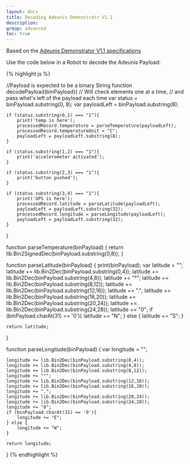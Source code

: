 ```yaml
---
layout: docs
title: Decoding Adeunis Demonstratr V1.1
description:
group: advanced
toc: true
---
```


Based on the [Adeunis Demonstrator V1.1 specifications](/assets/pdf/ARF8084BA_UG_LoRaWAN_Demonstrator_PROVIDER_V1.2.pdf)

Use the code below in a Robot to decode the Adeunis Payload:

{% highlight js %}

//Payload is expected to be a binary String
function decodePayload(binPayload){
    // Will check elements one at a time, 
    // and pass what's left of the payload each time
    var status = binPayload.substring(0, 8);
    var payloadLeft = binPayload.substring(8);
    
    if (status.substring(0,1) === "1"){
        print('temp is here');
        processedRecord.temperature = parseTemperature(payloadLeft);
        processedRecord.temperatureUnit = "C"; 
        payloadLeft = payloadLeft.substring(8);
    }
    
    if (status.substring(1,2) === "1"){
        print('accelerometer activated');
    }
    
    if (status.substring(2,3) === "1"){
        print('button pushed');
    }
    
    if (status.substring(3,4) === "1"){
        print('GPS is here');
        processedRecord.latitude = parseLatitude(payloadLeft);
        payloadLeft = payloadLeft.substring(32);
        processedRecord.longitude = parseLongitude(payloadLeft);
        payloadLeft = payloadLeft.substring(32);
    }
}

function parseTemperature(binPayload) {
    return lib.Bin2SignedDec(binPayload.substring(0,8));
}

function parseLatitude(binPayload) {
    print(binPayload);
    var latitude = "";
    latitude += lib.Bin2Dec(binPayload.substring(0,4));
    latitude += lib.Bin2Dec(binPayload.substring(4,8));
    latitude += "°";
    latitude += lib.Bin2Dec(binPayload.substring(8,12));
    latitude += lib.Bin2Dec(binPayload.substring(12,16));
    latitude += ".";
    latitude += lib.Bin2Dec(binPayload.substring(16,20));
    latitude += lib.Bin2Dec(binPayload.substring(20,24));
    latitude += lib.Bin2Dec(binPayload.substring(24,28));
    latitude += "0";
    if (binPayload.charAt(31) == '0'){
        latitude += "N";
    } else {
        latitude += "S";
    }
        
    return latitude;
}

function parseLongitude(binPayload) {
    var longitude = "";
    
    longitude += lib.Bin2Dec(binPayload.substring(0,4));
    longitude += lib.Bin2Dec(binPayload.substring(4,8));
    longitude += lib.Bin2Dec(binPayload.substring(8,12));
    longitude += "°";
    longitude += lib.Bin2Dec(binPayload.substring(12,16));
    longitude += lib.Bin2Dec(binPayload.substring(16,20));
    longitude += ".";
    longitude += lib.Bin2Dec(binPayload.substring(20,24));
    longitude += lib.Bin2Dec(binPayload.substring(24,28));
    longitude += "0";
    if (binPayload.charAt(31) == '0'){
        longitude += "E";
    } else {
        longitude += "W";
    }
        
    return longitude;
}
{% endhighlight %}